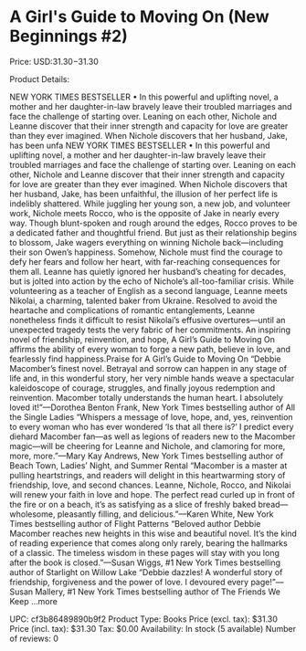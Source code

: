 # A Girl's Guide to Moving On (New Beginnings #2)

Price: USD:$31.30-$31.30

Product Details:

NEW YORK TIMES BESTSELLER • In this powerful and uplifting novel, a mother and her daughter-in-law bravely leave their troubled marriages and face the challenge of starting over. Leaning on each other, Nichole and Leanne discover that their inner strength and capacity for love are greater than they ever imagined. When Nichole discovers that her husband, Jake, has been unfa NEW YORK TIMES BESTSELLER • In this powerful and uplifting novel, a mother and her daughter-in-law bravely leave their troubled marriages and face the challenge of starting over. Leaning on each other, Nichole and Leanne discover that their inner strength and capacity for love are greater than they ever imagined. When Nichole discovers that her husband, Jake, has been unfaithful, the illusion of her perfect life is indelibly shattered. While juggling her young son, a new job, and volunteer work, Nichole meets Rocco, who is the opposite of Jake in nearly every way. Though blunt-spoken and rough around the edges, Rocco proves to be a dedicated father and thoughtful friend. But just as their relationship begins to blossom, Jake wagers everything on winning Nichole back—including their son Owen’s happiness. Somehow, Nichole must find the courage to defy her fears and follow her heart, with far-reaching consequences for them all. Leanne has quietly ignored her husband’s cheating for decades, but is jolted into action by the echo of Nichole’s all-too-familiar crisis. While volunteering as a teacher of English as a second language, Leanne meets Nikolai, a charming, talented baker from Ukraine. Resolved to avoid the heartache and complications of romantic entanglements, Leanne nonetheless finds it difficult to resist Nikolai’s effusive overtures—until an unexpected tragedy tests the very fabric of her commitments. An inspiring novel of friendship, reinvention, and hope, A Girl’s Guide to Moving On affirms the ability of every woman to forge a new path, believe in love, and fearlessly find happiness.Praise for A Girl’s Guide to Moving On “Debbie Macomber’s finest novel. Betrayal and sorrow can happen in any stage of life and, in this wonderful story, her very nimble hands weave a spectacular kaleidoscope of courage, struggles, and finally joyous redemption and reinvention. Macomber totally understands the human heart. I absolutely loved it!”—Dorothea Benton Frank, New York Times bestselling author of All the Single Ladies “Whispers a message of love, hope, and, yes, reinvention to every woman who has ever wondered ‘Is that all there is?’ I predict every diehard Macomber fan—as well as legions of readers new to the Macomber magic—will be cheering for Leanne and Nichole, and clamoring for more, more, more.”—Mary Kay Andrews, New York Times bestselling author of Beach Town, Ladies’ Night, and Summer Rental “Macomber is a master at pulling heartstrings, and readers will delight in this heartwarming story of friendship, love, and second chances. Leanne, Nichole, Rocco, and Nikolai will renew your faith in love and hope. The perfect read curled up in front of the fire or on a beach, it’s as satisfying as a slice of freshly baked bread—wholesome, pleasantly filling, and delicious.”—Karen White, New York Times bestselling author of Flight Patterns “Beloved author Debbie Macomber reaches new heights in this wise and beautiful novel. It’s the kind of reading experience that comes along only rarely, bearing the hallmarks of a classic. The timeless wisdom in these pages will stay with you long after the book is closed.”—Susan Wiggs, #1 New York Times bestselling author of Starlight on Willow Lake “Debbie dazzles! A wonderful story of friendship, forgiveness and the power of love. I devoured every page!”—Susan Mallery, #1 New York Times bestselling author of The Friends We Keep ...more

UPC: cf3b86489890b9f2
Product Type: Books
Price (excl. tax): $31.30
Price (incl. tax): $31.30
Tax: $0.00
Availability: In stock (5 available)
Number of reviews: 0